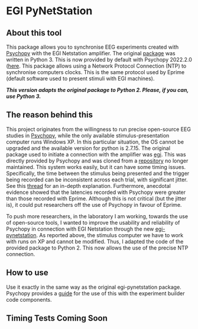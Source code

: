 # EGI PyNetStation

## About this tool
This package allows you to synchronise EEG experiments created with [Psychopy](https://www.psychopy.org/) with the EGI Netstation amplifier. The original [package](https://github.com/nimh-sfim/egi-pynetstation) was written in Python 3. This is now provided by default with Psychopy 2022.2.0 ([here](https://psychopy.org/api/hardware/egi.html). This package allows using a Network Protocol Connection (NTP) to synchronise computers clocks. This is the same protocol used by Eprime (default software used to present stimuli with EGI machines). 
 
***This version adapts the original package to Python 2. Please, if you can, use Python 3.***

## The reason behind this
This project originates from the willingness to run precise open-source EEG studies in [Psychopy](https://www.psychopy.org/), while the only available stimulus-presentation computer runs Windows XP. In this particular situation, the OS cannot be upgraded and the available version for python is 2.7.15. The original package used to initiate a connection with the amplifier was [egi](https://github.com/gaelen/python-egi). This was directly provided by Psychopy and was cloned from a [repository](https://code.google.com/archive/p/pynetstation/) no longer maintained. 
This system works easily, but it can have some timing issues. Specifically, the time between the stimulus being presented and the trigger being recorded can be inconsistent across each trial, with significant jitter. See this [thread](https://discourse.psychopy.org/t/egi-netstation-visual-timing-latencies/2888) for an in-depth explanation. Furthermore, anecdotal evidence showed that the latencies recorded with Psychopy were greater than those recorded with Eprime. Although this is not critical (but the jitter is), it could put researchers off the use of Psychopy in favour of Eprime. 

To push more researchers, in the laboratory I am working, towards the use of open-source tools, I wanted to improve the usability and reliability of Psychopy in connection with EGI Netstation through the new [egi-pynetstation](https://github.com/nimh-sfim/egi-pynetstation). As reported above, the stimulus computer we have to work with runs on XP and cannot be modified. Thus, I adapted the code of the provided package to Python 2. This now allows the use of the precise NTP connection.

## How to use
Use it exactly in the same way as the original egi-pynetstation package. Psychopy provides a [guide](https://www.psychopy.org/hardware/egiNetStation.html) for the use of this with the experiment builder code components.

## Timing Tests Coming Soon
